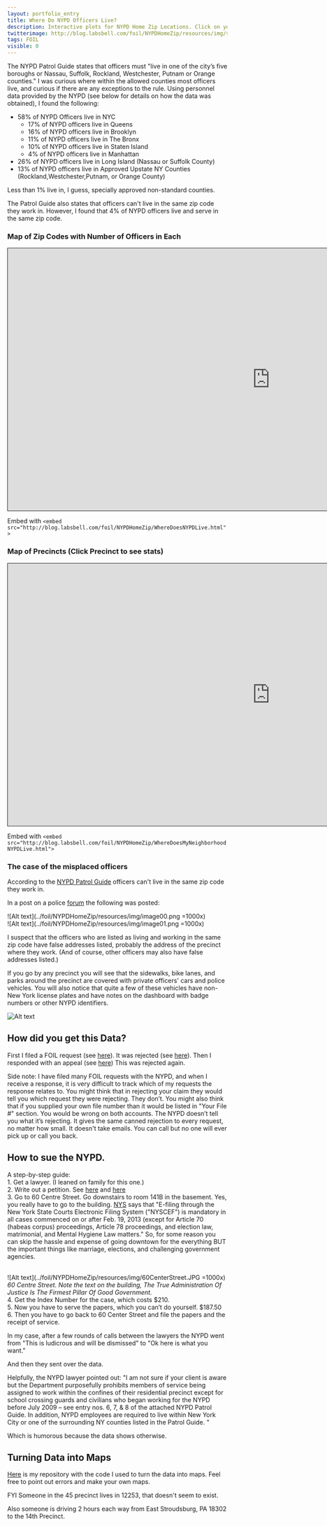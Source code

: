 ```yaml
---
layout: portfolio_entry
title: Where Do NYPD Officers Live?
description: Interactive plots for NYPD Home Zip Locations. Click on your home precinct and see where the cops in your neighborhood live.
twitterimage: http://blog.labsbell.com/foil/NYPDHomeZip/resources/img/screenshot.png
tags: FOIL
visible: 0
---
```



The NYPD Patrol Guide states that officers must "live in one of the city’s five boroughs or Nassau, Suffolk, Rockland, Westchester, Putnam or Orange counties." I was curious where within the allowed counties most officers live, and curious if there are any exceptions to the rule. Using personnel data provided by the NYPD (see below for details on how the data was obtained), I found the following:

* 58% of NYPD Officers live in NYC 
	* 17% of NYPD officers live in Queens	
	* 16% of NYPD officers live in Brooklyn
	* 11% of NYPD officers live in The Bronx 
	* 10% of NYPD officers live in Staten Island
	* 4% of NYPD officers live in Manhattan
* 26% of NYPD officers live in Long Island (Nassau or Suffolk County)
* 13% of NYPD officers live in Approved Upstate NY Counties (Rockland,Westchester,Putnam, or Orange County)

Less than 1% live in, I guess, specially approved non-standard counties.


The Patrol Guide also states that officers can't live in the same zip code they work in. However, I found that 4% of NYPD officers live and serve in the same zip code.

### Map of Zip Codes with Number of Officers in Each

<embed src="http://blog.labsbell.com/foil/NYPDHomeZip/WhereDoesNYPDLive.html" width="1200" height="600" style="border:1px solid">

Embed with `<embed src="http://blog.labsbell.com/foil/NYPDHomeZip/WhereDoesNYPDLive.html">`

<a href="https://twitter.com/share" class="twitter-share-button" data-show-count="false"></a><script async src="//platform.twitter.com/widgets.js" charset="utf-8"></script>


### Map of Precincts (Click Precinct to see stats)

<embed src="http://blog.labsbell.com/foil/NYPDHomeZip/WhereDoesMyNeighborhoodNYPDLive.html" width="1200" height="600" style="border:1px solid">

Embed with `<embed src="http://blog.labsbell.com/foil/NYPDHomeZip/WhereDoesMyNeighborhoodNYPDLive.html">`

<a href="https://twitter.com/share" class="twitter-share-button" data-show-count="false"></a><script async src="//platform.twitter.com/widgets.js" charset="utf-8"></script>

### The case of the misplaced officers

According to the [NYPD Patrol Guide](https://github.com/Bellspringsteen/other.nyc/blob/master/NYCGOV/NYPD/NypdOfficersHomeZip/ResidencyRequirements.pdf) officers can't live in the same zip code they work in.

In a post on a police [forum](http://forums.officer.com/t152263/) the following was posted:

![Alt text](../foil/NYPDHomeZip/resources/img/image00.png =1000x)
<br />
![Alt text](../foil/NYPDHomeZip/resources/img/image01.png =1000x)


I suspect that the officers who are listed as living and working in the same zip code have false addresses listed, probably the address of the precinct where they work. (And of course, other officers may also have false addresses listed.) 

If you go by any precinct you will see that the sidewalks, bike lanes, and parks around the precinct are covered with private officers' cars and police vehicles. You will also notice that quite a few of these vehicles have non-New York license plates and have notes on the dashboard with badge numbers or other NYPD identifiers.

![Alt text](../foil/NYPDHomeZip/resources/img/merged.png)


## How did you get this Data?

First I filed a FOIL request (see [here](https://github.com/Bellspringsteen/other.nyc/blob/master/NYCGOV/NYPD/NypdOfficersHomeZip/NYPDOfficerHomeZip_Request.txt)). It was rejected (see [here](https://github.com/Bellspringsteen/other.nyc/blob/master/NYCGOV/NYPD/NypdOfficersHomeZip/FoilRejection.JPG)). Then I responded with an appeal (see [here](https://github.com/Bellspringsteen/other.nyc/blob/master/NYCGOV/NYPD/NypdOfficersHomeZip/NYPDOfficerHomeZip_RejectionAppeal.txt)) This was rejected again.

Side note: I have filed many FOIL requests with the NYPD, and when I receive a response, it is very difficult to track which of my requests the response relates to. You might think that in rejecting your claim they would tell you which request they were rejecting. They don’t. You might also think that if you supplied your own file number than it would be listed in "Your File #" section. You would be wrong on both accounts. The NYPD doesn’t tell you what it’s rejecting. It gives the same canned rejection to every request, no matter how small. It doesn't take emails. You can call but no one will ever pick up or call you back.

## How to sue the NYPD.

A step-by-step guide:<br />
	1. Get a lawyer. (I leaned on family for this one.) <br />
	2. Write out a petition. See [here](https://github.com/Bellspringsteen/other.nyc/blob/master/NYCGOV/NYPD/NypdOfficersHomeZip/BellvNYPDPetition.docx)  and [here](https://github.com/Bellspringsteen/other.nyc/blob/master/NYCGOV/NYPD/NypdOfficersHomeZip/BellAffirmationofEBinsupport.docx)<br />
	3. Go to 60 Centre Street. Go downstairs to room 141B in the basement. Yes, you really have to go to the building. [NYS](https://www.nycourts.gov/courts/1jd/supctmanh/motions_on_notice.shtml) says that "E-filing through the New York State Courts Electronic Filing System ("NYSCEF") is mandatory in all cases commenced on or after Feb. 19, 2013 (except for Article 70 (habeas corpus) proceedings, Article 78 proceedings, and election law, matrimonial, and Mental Hygiene Law matters." So, for some reason you can skip the hassle and expense of going downtown for the everything BUT the important things like marriage, elections, and challenging government agencies.<br />
<br />


![Alt text](../foil/NYPDHomeZip/resources/img/60CenterStreet.JPG =1000x)
<br />
*60 Centre Street. Note the text on the building, The True Administration Of Justice Is The Firmest Pillar Of Good Government.*<br />
	4. Get the Index Number for the case, which costs $210. <br />
	5. Now you have to serve the papers, which you can’t do yourself. $187.50 <br />
	6. Then you have to go back to 60 Center Street and file the papers and the receipt of service. <br />

In my case, after a few rounds of calls between the lawyers the NYPD went from "This is ludicrous and will be dismissed" to "Ok here is what you want."

And then they sent over the data.

Helpfully, the NYPD lawyer pointed out: 
"I am not sure if your client is aware but the Department purposefully prohibits members of service being assigned to work within the confines of their residential precinct except for school crossing guards and civilians who began working for the NYPD before July 2009 – see entry nos. 6, 7, & 8 of the attached NYPD Patrol Guide. In addition, NYPD employees are required to live within New York City or one of the surrounding NY counties listed in the Patrol Guide. " 

Which is humorous because the data shows otherwise.

## Turning Data into Maps

[Here](https://github.com/Bellspringsteen/other.nyc/tree/master/NYCGOV/NYPD/NypdOfficersHomeZip) is my repository with the code I used to turn the data into maps. Feel free to point out errors and make your own maps.

FYI Someone in the 45 precinct lives in 12253, that doesn't seem to exist.

Also someone is driving 2 hours each way from East Stroudsburg, PA 18302 to the 14th Precinct. 